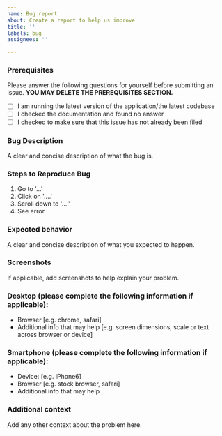 ```yaml
---
name: Bug report
about: Create a report to help us improve
title: ''
labels: bug
assignees: ''

---
```


### Prerequisites
Please answer the following questions for yourself before submitting an issue. **YOU MAY DELETE THE PREREQUISITES SECTION.**

- [ ] I am running the latest version of the application/the latest codebase
- [ ] I checked the documentation and found no answer
- [ ] I checked to make sure that this issue has not already been filed

### Bug Description
A clear and concise description of what the bug is.

### Steps to Reproduce Bug
1. Go to '...'
2. Click on '....'
3. Scroll down to '....'
4. See error

### Expected behavior
A clear and concise description of what you expected to happen.

### Screenshots
If applicable, add screenshots to help explain your problem.

### Desktop (please complete the following information if applicable):
 - Browser [e.g. chrome, safari]
 - Additional info that may help [e.g. screen dimensions, scale or text across browser or device]

### Smartphone (please complete the following information if applicable):
 - Device: [e.g. iPhone6]
 - Browser [e.g. stock browser, safari]
 - Additional info that may help

### Additional context
Add any other context about the problem here.
